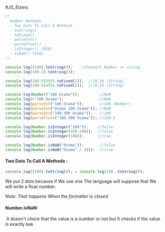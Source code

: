 #JS_Elzero 

```js
/*
  Number Methods
  - Two Dots To Call A Methods
  - toString()
  - toFixed()
  - parseInt()
  - parseFloat()
  - isInteger() [ES6]
  - isNaN() [ES6]
*/

console.log((100).toString());    //Convert Number => string
console.log(100.10.toString());

console.log(100.555555.toFixed(2));  //10.56 (String)
console.log(100.554555.toFixed(2));  //10.55 (String)

console.log(Number("100 Osama"));         //NaN
console.log(+"100 Osama");                //NaN
console.log(parseInt("100 Osama"));       //100 (Number)
console.log(parseInt("Osama 100 Osama")); //NaN
console.log(parseInt("100.500 Osama"));   //100
console.log(parseFloat("100.500 Osama")); //100.5

console.log(Number.isInteger("100"));    //false
console.log(Number.isInteger(100.500));  //false
console.log(Number.isInteger(100));      //true

console.log(Number.isNaN("Osama"));       //false
console.log(Number.isNaN("Osama" / 20));  //true
```

#### Two Dots To Call A Methods :
 ```js
 console.log((100).toString()); = console.log(100..toString()); 
```
 We put 2 dots because if We use one The language will suppose that We will write a float number.
 
 *Note: That happens When the formatter is closed*


#### Number.isNaN:
 It doesn't check that the value is a number or not but It checks if the value is exactly `NaN`. 